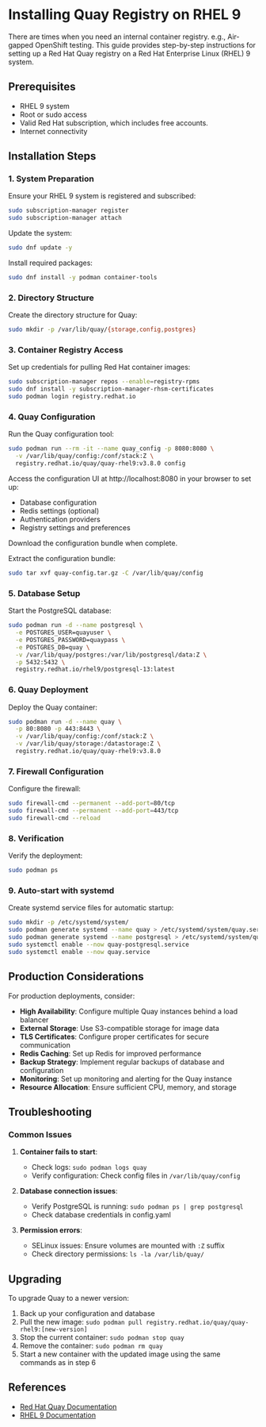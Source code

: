# Installing Quay Registry on RHEL 9

There are times when you need an internal container registry. e.g., Air-gapped OpenShift testing. This guide provides step-by-step instructions for setting up a Red Hat Quay registry on a Red Hat Enterprise Linux (RHEL) 9 system.

## Prerequisites

- RHEL 9 system
- Root or sudo access
- Valid Red Hat subscription, which includes free accounts.
- Internet connectivity

## Installation Steps

### 1. System Preparation

Ensure your RHEL 9 system is registered and subscribed:

```bash
sudo subscription-manager register
sudo subscription-manager attach
```

Update the system:

```bash
sudo dnf update -y
```

Install required packages:

```bash
sudo dnf install -y podman container-tools
```

### 2. Directory Structure

Create the directory structure for Quay:

```bash
sudo mkdir -p /var/lib/quay/{storage,config,postgres}
```

### 3. Container Registry Access

Set up credentials for pulling Red Hat container images:

```bash
sudo subscription-manager repos --enable=registry-rpms
sudo dnf install -y subscription-manager-rhsm-certificates
sudo podman login registry.redhat.io
```

### 4. Quay Configuration

Run the Quay configuration tool:

```bash
sudo podman run --rm -it --name quay_config -p 8080:8080 \
  -v /var/lib/quay/config:/conf/stack:Z \
  registry.redhat.io/quay/quay-rhel9:v3.8.0 config
```

Access the configuration UI at http://localhost:8080 in your browser to set up:
- Database configuration
- Redis settings (optional)
- Authentication providers
- Registry settings and preferences

Download the configuration bundle when complete.

Extract the configuration bundle:

```bash
sudo tar xvf quay-config.tar.gz -C /var/lib/quay/config
```

### 5. Database Setup

Start the PostgreSQL database:

```bash
sudo podman run -d --name postgresql \
  -e POSTGRES_USER=quayuser \
  -e POSTGRES_PASSWORD=quaypass \
  -e POSTGRES_DB=quay \
  -v /var/lib/quay/postgres:/var/lib/postgresql/data:Z \
  -p 5432:5432 \
  registry.redhat.io/rhel9/postgresql-13:latest
```

### 6. Quay Deployment

Deploy the Quay container:

```bash
sudo podman run -d --name quay \
  -p 80:8080 -p 443:8443 \
  -v /var/lib/quay/config:/conf/stack:Z \
  -v /var/lib/quay/storage:/datastorage:Z \
  registry.redhat.io/quay/quay-rhel9:v3.8.0
```

### 7. Firewall Configuration

Configure the firewall:

```bash
sudo firewall-cmd --permanent --add-port=80/tcp
sudo firewall-cmd --permanent --add-port=443/tcp
sudo firewall-cmd --reload
```

### 8. Verification

Verify the deployment:

```bash
sudo podman ps
```

### 9. Auto-start with systemd

Create systemd service files for automatic startup:

```bash
sudo mkdir -p /etc/systemd/system/
sudo podman generate systemd --name quay > /etc/systemd/system/quay.service
sudo podman generate systemd --name postgresql > /etc/systemd/system/quay-postgresql.service
sudo systemctl enable --now quay-postgresql.service
sudo systemctl enable --now quay.service
```

## Production Considerations

For production deployments, consider:

- **High Availability**: Configure multiple Quay instances behind a load balancer
- **External Storage**: Use S3-compatible storage for image data
- **TLS Certificates**: Configure proper certificates for secure communication
- **Redis Caching**: Set up Redis for improved performance
- **Backup Strategy**: Implement regular backups of database and configuration
- **Monitoring**: Set up monitoring and alerting for the Quay instance
- **Resource Allocation**: Ensure sufficient CPU, memory, and storage

## Troubleshooting

### Common Issues

1. **Container fails to start**:
   - Check logs: `sudo podman logs quay`
   - Verify configuration: Check config files in `/var/lib/quay/config`

2. **Database connection issues**:
   - Verify PostgreSQL is running: `sudo podman ps | grep postgresql`
   - Check database credentials in config.yaml

3. **Permission errors**:
   - SELinux issues: Ensure volumes are mounted with `:Z` suffix
   - Check directory permissions: `ls -la /var/lib/quay/`

## Upgrading

To upgrade Quay to a newer version:

1. Back up your configuration and database
2. Pull the new image: `sudo podman pull registry.redhat.io/quay/quay-rhel9:[new-version]`
3. Stop the current container: `sudo podman stop quay`
4. Remove the container: `sudo podman rm quay`
5. Start a new container with the updated image using the same commands as in step 6

## References

- [Red Hat Quay Documentation](https://access.redhat.com/documentation/en-us/red_hat_quay)
- [RHEL 9 Documentation](https://access.redhat.com/documentation/en-us/red_hat_enterprise_linux/9)
